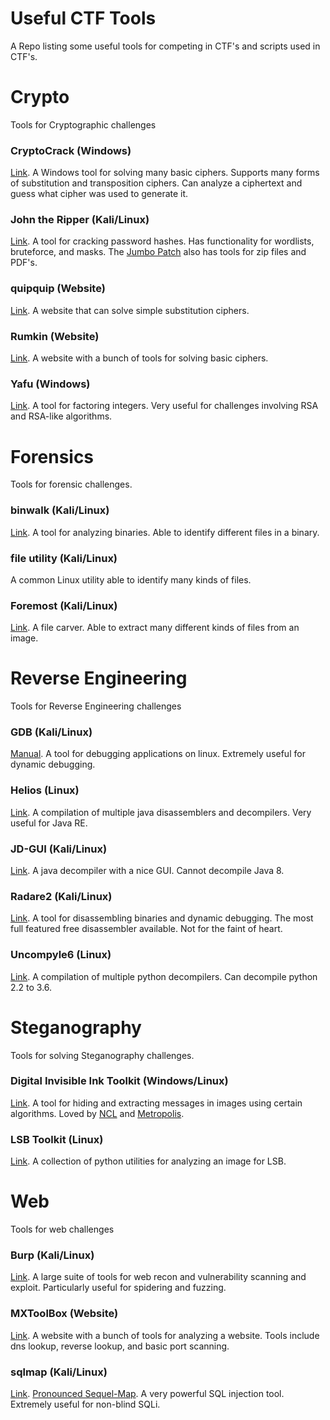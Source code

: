 # Useful CTF Tools
A Repo listing some useful tools for competing in CTF's and scripts used in CTF's.

# Crypto
Tools for Cryptographic challenges

### CryptoCrack (Windows)
[Link](https://sites.google.com/site/cryptocrackprogram/).
A Windows tool for solving many basic ciphers. Supports many forms of substitution and transposition ciphers. Can analyze a ciphertext and guess what cipher was used to generate it.

### John the Ripper (Kali/Linux)
[Link](http://openwall.com/john/).
A tool for cracking password hashes. Has functionality for wordlists, bruteforce, and masks. The [Jumbo Patch](https://github.com/magnumripper/JohnTheRipper) also has tools for zip files and PDF's.

### quipquip (Website)
[Link](http://quipqiup.com/).
A website that can solve simple substitution ciphers.

### Rumkin (Website)
[Link](http://rumkin.com/tools/cipher/).
A website with a bunch of tools for solving basic ciphers.

### Yafu (Windows)
[Link](https://sourceforge.net/projects/yafu/).
A tool for factoring integers. Very useful for challenges involving RSA and RSA-like algorithms.

# Forensics
Tools for forensic challenges.

### binwalk (Kali/Linux)
[Link](http://binwalk.org/).
A tool for analyzing binaries. Able to identify different files in a binary.

### file utility (Kali/Linux)
A common Linux utility able to identify many kinds of files.

### Foremost (Kali/Linux)
[Link](http://foremost.sourceforge.net/).
A file carver. Able to extract many different kinds of files from an image.

# Reverse Engineering
Tools for Reverse Engineering challenges

### GDB (Kali/Linux)
[Manual](https://sourceware.org/gdb/current/onlinedocs/gdb/).
A tool for debugging applications on linux. Extremely useful for dynamic debugging.

### Helios (Linux)
[Link](https://github.com/helios-decompiler/Helios).
A compilation of multiple java disassemblers and decompilers. Very useful for Java RE.

### JD-GUI (Kali/Linux)
[Link](http://jd.benow.ca/).
A java decompiler with a nice GUI. Cannot decompile Java 8.

### Radare2 (Kali/Linux)
[Link](http://www.radare.org/r/).
A tool for disassembling binaries and dynamic debugging. The most full featured free disassembler available. Not for the faint of heart.

### Uncompyle6 (Linux)
[Link](https://github.com/rocky/python-uncompyle6).
A compilation of multiple python decompilers. Can decompile python 2.2 to 3.6.

# Steganography
Tools for solving Steganography challenges.

### Digital Invisible Ink Toolkit (Windows/Linux)
[Link](http://diit.sourceforge.net/).
A tool for hiding and extracting messages in images using certain algorithms. Loved by [NCL](http://www.nationalcyberleague.org/) and [Metropolis](http://cyberskyline.com/metropolis-2016/).

### LSB Toolkit (Linux)
[Link](https://github.com/luca-m/lsb-toolkit).
A collection of python utilities for analyzing an image for LSB.

# Web
Tools for web challenges

### Burp (Kali/Linux)
[Link](https://portswigger.net/burp/).
A large suite of tools for web recon and vulnerability scanning and exploit. Particularly useful for spidering and fuzzing.

### MXToolBox (Website)
[Link](https://mxtoolbox.com/).
A website with a bunch of tools for analyzing a website. Tools include dns lookup, reverse lookup, and basic port scanning.

### sqlmap (Kali/Linux)
[Link](http://sqlmap.org/).
[Pronounced Sequel-Map](https://english.stackexchange.com/questions/7231/how-is-sql-pronounced). A very powerful SQL injection tool. Extremely useful for non-blind SQLi.
